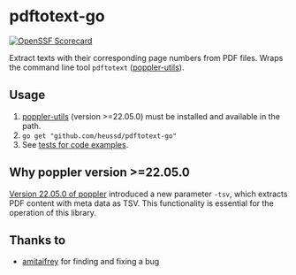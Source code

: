 # pdftotext-go

[![OpenSSF Scorecard](https://api.securityscorecards.dev/projects/github.com/heussd/pdftotext-go/badge)](https://securityscorecards.dev/viewer/?uri=github.com/heussd/pdftotext-go)

Extract texts with their corresponding page numbers from PDF files.
Wraps the command line tool `pdftotext` ([poppler-utils](https://poppler.freedesktop.org/)).

## Usage

1. [poppler-utils](https://poppler.freedesktop.org/) (version >=22.05.0) must be installed and available in the path.
1. `go get "github.com/heussd/pdftotext-go"`
1. See [tests for code examples](pdftotext_test.go).



## Why poppler version >=22.05.0

[Version 22.05.0 of poppler](https://poppler.freedesktop.org/releases.html) introduced a new parameter `-tsv`, which extracts PDF content with meta data as TSV. This functionality is essential for the operation of this library.


## Thanks to

- [amitaifrey](https://github.com/amitaifrey) for finding and fixing a bug